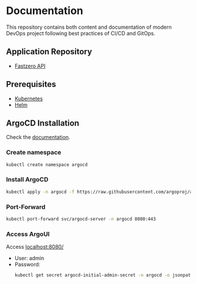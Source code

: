 # Documentation

This repository contains both content and documentation of modern DevOps project following best practices of CI/CD and GitOps.

## Application Repository

+ [Fastzero API](https://github.com/mateussgubim/fastapi-project)

## Prerequisites

+ [Kubernetes](https://kubernetes.io/docs/setup/)
+ [Helm](https://helm.sh/docs/intro/install/#from-script)

## ArgoCD Installation

Check the [documentation](https://argo-cd.readthedocs.io/en/stable/getting_started/).

### Create namespace

```bash
kubectl create namespace argocd
```

### Install ArgoCD

```bash
kubectl apply -n argocd -f https://raw.githubusercontent.com/argoproj/argo-cd/stable/manifests/install.yaml
```

### Port-Forward

```bash
kubectl port-forward svc/argocd-server -n argocd 8080:443
```

### Access ArgoUI

Access [localhost:8080/](localhost:8080)

  + User: admin
  + Password:
    ```bash
    kubectl get secret argocd-initial-admin-secret -n argocd -o jsonpath="{.data.password}" | base64 -d
    ```
